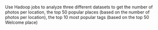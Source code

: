Use Hadoop jobs to analyze three different datasets to get the number of photos per location, the top 50 popular places (based on the number of photos per location), the top 10 most popular tags (based on the top 50 Welcome place)
